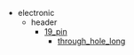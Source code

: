 * electronic
  * header
    * [19_pin](electronic/header/19_pin)
      * [through_hole_long](electronic/header/19_pin/through_hole_long)
